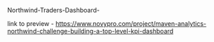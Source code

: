 Northwind-Traders-Dashboard-

link to preview - https://www.novypro.com/project/maven-analytics-northwind-challenge-building-a-top-level-kpi-dashboard
